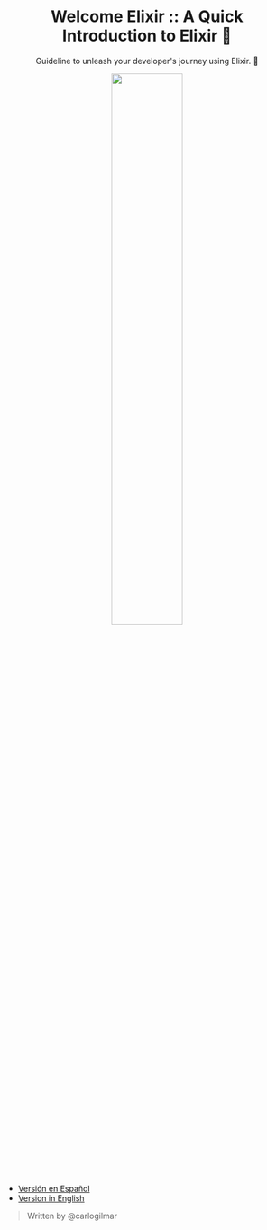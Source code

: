 <h1 align="center"> Welcome Elixir :: A Quick Introduction to Elixir 🚀 </h1>

<p align="center">
Guideline to unleash your developer's journey using Elixir. 🎇
</p>

<p align="center">
  <img src="https://github.com/user-attachments/assets/e3949e53-45ba-4ea4-9df7-39509eadb3bb" width="50%">
</p>

- [Versión en Español](./spanish.md)
- [Version in English](./english.md)

> Written by @carlogilmar
